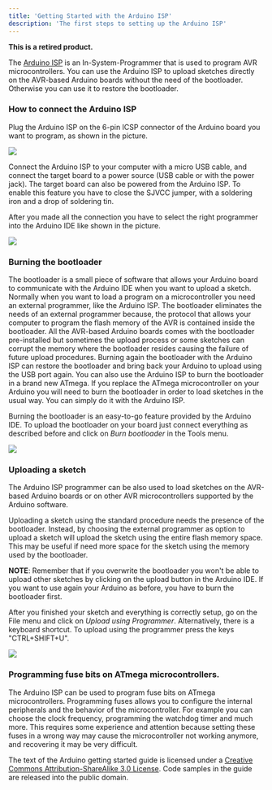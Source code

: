 ```yaml
---
title: 'Getting Started with the Arduino ISP'
description: 'The first steps to setting up the Arduino ISP'
---
```


**This is a retired product.**

The [Arduino ISP](https://arduino.cc/en/Main/ArduinoISP) is an In-System-Programmer that is used to program AVR microcontrollers. You can use the Arduino ISP to upload sketches directly on the AVR-based Arduino boards without the need of the bootloader. Otherwise you can use it to restore the bootloader.

### How to connect the Arduino ISP

Plug the Arduino ISP on the 6-pin ICSP connector of the Arduino board you want to program, as shown in the picture.

![](./assets/connectionisp.jpg)

Connect the Arduino ISP to your computer with a micro USB cable, and connect the target board to a power source (USB cable or with the power jack). The target board can also be powered from the Arduino ISP. To enable this feature you have to close the SJVCC jumper, with a soldering iron and a drop of soldering tin.

After you made all the connection you have to select the right programmer into the Arduino IDE like shown in the picture.

![](./assets/programmerselection.png)

### Burning the bootloader

The bootloader is a small piece of software that allows your Arduino board to communicate with the Arduino IDE when you want to upload a sketch. Normally when you want to load a program on a microcontroller you need an external programmer, like the Arduino ISP. The bootloader eliminates the needs of an external programmer because, the protocol that allows your computer to program the flash memory of the AVR is contained inside the bootloader.
All the AVR-based Arduino boards comes with the bootloader pre-installed but sometimes the upload process or some sketches can corrupt the memory where the bootloader resides causing the failure of future upload procedures.
Burning again the bootloader with the Arduino ISP can restore the bootloader and bring back your Arduino to upload using the USB port again.
You can also use the Arduino ISP to burn the bootloader in a brand new ATmega. If you replace the ATmega microcontroller on your Arduino you will need to burn the bootloader in order to load sketches in the usual way. You can simply do it with the Arduino ISP.

Burning the bootloader is an easy-to-go feature provided by the Arduino IDE. To upload the bootloader on your board just connect everything as described before and click on *Burn bootloader* in the Tools menu.

![](./assets/burnbootloader.png)

### Uploading a sketch

The Arduino ISP programmer can be also used to load sketches on the AVR-based Arduino boards or on other AVR microcontrollers supported by the Arduino software.

Uploading a sketch using the standard procedure needs the presence of the bootloader. Instead, by choosing the external programmer as option to upload a sketch will upload the sketch using the entire flash memory space. This may be useful if need more space for the sketch using the memory used by the bootloader.

**NOTE**: Remember that if you overwrite the bootloader you won't be able to upload other sketches by clicking on the upload button in the Arduino IDE. If you want to use again your Arduino as before, you have to burn the bootloader first.

After you finished your sketch and everything is correctly setup, go on the File menu and click on *Upload using Programmer*.
Alternatively, there is a keyboard shortcut. To upload using the programmer press the keys "CTRL+SHIFT+U".

![](./assets/uploadisp.jpg)

### Programming fuse bits on ATmega microcontrollers.

The Arduino ISP can be used to program fuse bits on ATmega microcontrollers. Programming fuses allows you to configure the internal peripherals and the behavior of the microcontroller.
For example you can choose the clock frequency, programming the watchdog timer and much more. This requires some experience and attention because setting these fuses in a wrong way may cause the microcontroller not working anymore, and recovering it may be very difficult.

The text of the Arduino getting started guide is licensed under a
[Creative Commons Attribution-ShareAlike 3.0 License](http://creativecommons.org/licenses/by-sa/3.0/). Code samples in the guide are released into the public domain.
